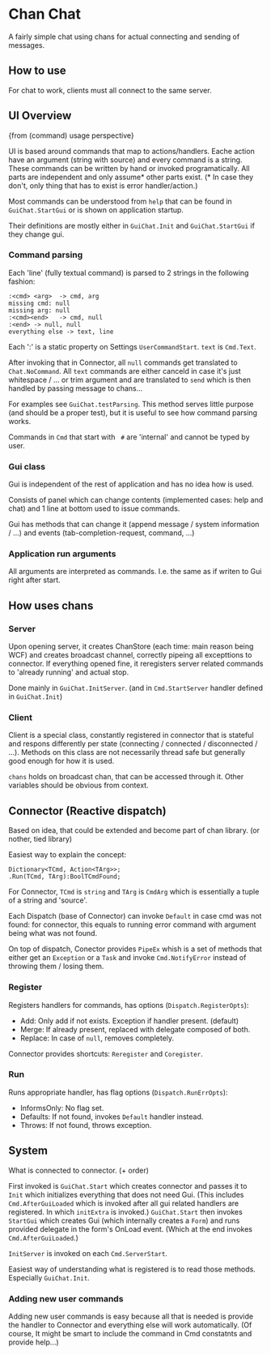 # Chan Chat

A fairly simple chat using chans for actual connecting and sending of messages.

## How to use

For chat to work, clients must all connect to the same server.




## UI Overview
{from (command) usage perspective}

UI is based around commands that map to actions/handlers. Eache action have an argument (string with source) and every command is a string.
These commands can be written by hand or invoked programatically. All parts are independent and only assume* other parts exist. (* In case they don't, only thing that has to exist is error handler/action.)

Most commands can be understood from `help` that can be found in `GuiChat.StartGui` or is shown on application startup.

Their definitions are mostly either in `GuiChat.Init` and `GuiChat.StartGui` if they change gui.


### Command parsing
Each 'line' (fully textual command) is parsed to 2 strings in the following fashion:
```
:<cmd> <arg>  -> cmd, arg
missing cmd: null
missing arg: null
:<cmd><end>   -> cmd, null
:<end> -> null, null
everything else -> text, line
```

Each ':' is a static property on Settings `UserCommandStart`. `text` is `Cmd.Text`.

After invoking that in Connector, all `null` commands get translated to `Chat.NoCommand`.
All `text` commands are either canceld in case it's just whitespace / ... or trim argument and are translated to `send` which is then handled by passing message to chans...

For examples see `GuiChat.testParsing`. This method serves little purpose (and should be a proper test), but it is useful to see how command parsing works.

Commands in `Cmd` that start with ` #` are 'internal' and cannot be typed by user.
### Gui class

Gui is independent of the rest of application and has no idea how is used.

Consists of panel which can change contents (implemented cases: help and chat) and 1 line at bottom used to issue commands.

Gui has methods that can change it (append message / system information / ...) and events (tab-completion-request, command, ...)

### Application run arguments
All arguments are interpreted as commands. I.e. the same as if writen to Gui right after start.

## How uses chans

### Server
Upon opening server, it creates ChanStore (each time: main reason being WCF) and creates broadcast channel, correctly pipeing all excepttions to connector.
If everything opened fine, it reregisters server related commands to 'already running' and actual stop.

Done mainly in `GuiChat.InitServer`. (and in `Cmd.StartServer` handler defined in `GuiChat.Init`)

### Client
Client is a special class, constantly registered in connector that is stateful and respons differently per state (connecting / connected / disconnected / ...). Methods on this class are not necessarily thread safe but generally good enough for how it is used.

`chans` holds on broadcast chan, that can be accessed through it. Other variables should be obvious from context.


## Connector (Reactive dispatch)
Based on idea, that could be extended and become part of chan library. (or nother, tied library)

Easiest way to explain the concept:
```
Dictionary<TCmd, Action<TArg>>;
.Run(TCmd, TArg):BoolTCmdFound;
```
For Connector, `TCmd` is `string` and `TArg` is `CmdArg` which is essentially a tuple of a string and 'source'.

Each Dispatch (base of  Connector) can invoke `Default` in case cmd was not found: for connector, this equals to running error command with argument being what was not found.

On top of dispatch, Conector provides `PipeEx` whish is a set of methods that either get an `Exception` or a `Task` and invoke `Cmd.NotifyError` instead of throwing them / losing them.

### Register
Registers handlers for commands, has options (`Dispatch.RegisterOpts`):
- Add: Only add if not exists. Exception if handler present. (default)
- Merge: If already present, replaced with delegate composed of both.
- Replace: In case of `null`, removes completely.

Connector provides shortcuts: `Reregister` and `Coregister`.
### Run
Runs appropriate handler, has flag options (`Dispatch.RunErrOpts`):
- InformsOnly: No flag set.
- Defaults: If not found, invokes `Default` handler instead.
- Throws: If not found, throws exception.

## System
What is connected to connector. (+ order)

First invoked is `GuiChat.Start` which creates connector and passes it to `Init` which initializes everything that does not need Gui.
(This includes `Cmd.AfterGuiLoaded` which is invoked after all gui related handlers are registered. In which `initExtra` is invoked.)
`GuiChat.Start` then invokes `StartGui` which creates Gui (which internally creates a `Form`) and runs provided delegate in the form's OnLoad event. (Which at the end invokes `Cmd.AfterGuiLoaded`.)

`InitServer` is invoked on each `Cmd.ServerStart`.

Easiest way of understanding what is registered is to read those methods. Especially `GuiChat.Init`.

### Adding new user commands
Adding new user commands is easy because all that is needed is provide the handler to Connector and everything else will work automatically. (Of course, It might be smart to include the command in Cmd constatnts and provide help...)








